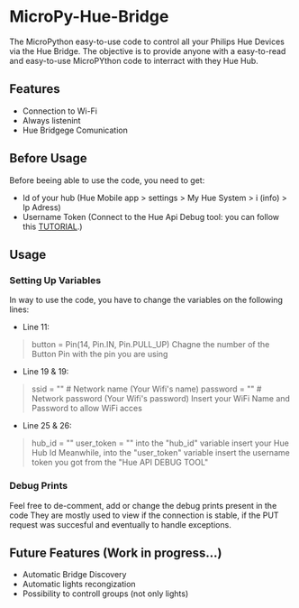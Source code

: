 # MicroPy-Hue-Bridge
The MicroPython easy-to-use code to control all your Philips Hue Devices via the Hue Bridge.
The objective is to provide anyone with a easy-to-read and easy-to-use MicroPYthon code to interract with they Hue Hub.



## Features
- Connection to Wi-Fi
- Always listenint
- Hue Bridgege Comunication



## Before Usage
Before beeing able to use the code, you need to get:
- Id of your hub (Hue Mobile app > settings > My Hue System > i (info) > Ip Adress)
- Username Token (Connect to the Hue Api Debug tool: you can follow this [TUTORIAL](https://developers.meethue.com/develop/get-started-2/).)

## Usage
### Setting Up Variables
In way to use the code, you have to change the variables on the following lines:

- Line 11:
> button = Pin(14, Pin.IN, Pin.PULL_UP)
Chagne the number of the Button Pin with the pin you are using

- Line 19 & 19:
> ssid = ""  # Network name (Your Wifi's name)
> password = ""  # Network password (Your Wifi's password)
Insert your WiFi Name and Password to allow WiFi acces

- Line 25 & 26:
> hub_id = ""
> user_token = ""
into the "hub_id" variable insert your Hue Hub Id
Meanwhile, into the "user_token" variable insert the username token you got from the "Hue API DEBUG TOOL"



### Debug Prints
Feel free to de-comment, add or change the debug prints present in the code
They are mostly used to view if the connection is stable, if the PUT request was succesful and eventually to handle exceptions.



## Future Features (Work in progress...)
- Automatic Bridge Discovery
- Automatic lights recongization
- Possibility to controll groups (not only lights)
